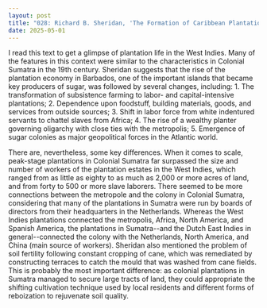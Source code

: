 ```yaml
---
layout: post
title: "028: Richard B. Sheridan, 'The Formation of Caribbean Plantation Society, 1689-1748' in <em>The Oxford History of the British Empire: Volume II</em> (Oxford: Oxford University Press, 1998), 394-414"
date: 2025-05-01
---
```

I read this text to get a glimpse of plantation life in the West Indies. Many of the features in this context were similar to the characteristics in Colonial Sumatra in the 19th century. Sheridan suggests that the rise of the plantation economy in Barbados, one of the important islands that became key producers of sugar, was followed by several changes, including: 1. The transformation of subsistence farming to labor- and capital-intensive plantations; 2. Dependence upon foodstuff, building materials, goods, and services from outside sources; 3. Shift in labor force from white indentured servants to chattel slaves from Africa; 4. The rise of a wealthy planter governing oligarchy with close ties with the metropolis; 5. Emergence of sugar colonies as major geopolitical forces in the Atlantic world.

There are, nevertheless, some key differences. When it comes to scale, peak-stage plantations in Colonial Sumatra far surpassed the size and number of workers of the plantation estates in the West Indies, which ranged from as little as eighty to as much as 2,000 or more acres of land, and from forty to 500 or more slave laborers. There seemed to be more connections between the metropole and the colony in Colonial Sumatra, considering that many of the plantations in Sumatra were run by boards of directors from their headquarters in the Netherlands. Whereas the West Indies plantations connected the metropolis, Africa, North America, and Spanish America, the plantations in Sumatra--and the Dutch East Indies in general--connected the colony with the Netherlands, North America, and China (main source of workers). Sheridan also mentioned the problem of soil fertility following constant cropping of cane, which was remediated by constructing terraces to catch the mould that was washed from cane fields. This is probably the most important difference: as colonial plantations in Sumatra managed to secure large tracts of land, they could appropriate the shifting cultivation technique used by local residents and different forms of reboization to rejuvenate soil quality.
